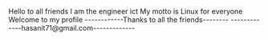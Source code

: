 Hello to all friends
I am the engineer ict
My motto is Linux for everyone
Welcome to my profile
------------Thanks to all the friends--------
-------------hasanit71@gmail.com-------------

